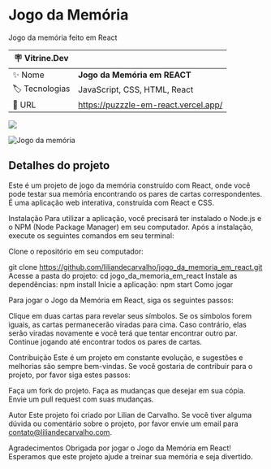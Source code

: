 # Jogo da Memória

Jogo da memória feito em React

| :placard: Vitrine.Dev |     |
| -------------  | --- |
| :sparkles: Nome        | **Jogo da Memória em REACT**
| :label: Tecnologias | JavaScript, CSS, HTML, React
| :rocket: URL         | https://puzzzle-em-react.vercel.app/


<!-- Inserir imagem com a #vitrinedev ao final do link -->
![](https://scontent.fssa7-1.fna.fbcdn.net/v/t39.30808-6/329010750_917144419481661_4086434297011300785_n.jpg?_nc_cat=111&ccb=1-7&_nc_sid=730e14&_nc_eui2=AeHOqMx0mZrBPyoKbEGRknD_79avKT-t5PDv1q8pP63k8PMvy43xmwXNcI6QWQti9b4TwChBmBqLqb9sAqdJEIhQ&_nc_ohc=UNkbEsPE3QsAX-rvT0t&_nc_ht=scontent.fssa7-1.fna&oh=00_AfAhtbRdtU9jBYvwft5pL4M_RRVJEUEBmaaN_RZlAh_oag&oe=63E560FB#vitrinedev)

![Jogo da memória](https://scontent.fssa7-1.fna.fbcdn.net/v/t39.30808-6/329010750_917144419481661_4086434297011300785_n.jpg?_nc_cat=111&ccb=1-7&_nc_sid=730e14&_nc_eui2=AeHOqMx0mZrBPyoKbEGRknD_79avKT-t5PDv1q8pP63k8PMvy43xmwXNcI6QWQti9b4TwChBmBqLqb9sAqdJEIhQ&_nc_ohc=AKRp7UXE76gAX9WzX-v&_nc_ht=scontent.fssa7-1.fna&oh=00_AfD5SwNsCswuHh60GaT6AwyBZteNaaEenCVZu--zyIjh_w&oe=6406FF3B)

## Detalhes do projeto

Este é um projeto de jogo da memória construído com React, onde você pode testar sua memória encontrando os pares de cartas correspondentes. É uma aplicação web interativa, construída com React e CSS.

Instalação
Para utilizar a aplicação, você precisará ter instalado o Node.js e o NPM (Node Package Manager) em seu computador. Após a instalação, execute os seguintes comandos em seu terminal:

Clone o repositório em seu computador:

git clone https://github.com/liliandecarvalho/jogo_da_memoria_em_react.git
Acesse a pasta do projeto:
cd jogo_da_memoria_em_react
Instale as dependências:
npm install
Inicie a aplicação:
npm start
Como jogar

Para jogar o Jogo da Memória em React, siga os seguintes passos:

Clique em duas cartas para revelar seus símbolos.
Se os símbolos forem iguais, as cartas permanecerão viradas para cima. Caso contrário, elas serão viradas novamente e você terá que tentar encontrar outro par.
Continue jogando até encontrar todos os pares de cartas.

Contribuição
Este é um projeto em constante evolução, e sugestões e melhorias são sempre bem-vindas. Se você gostaria de contribuir para o projeto, por favor siga estes passos:

Faça um fork do projeto.
Faça as mudanças que desejar em sua cópia.
Envie um pull request com suas mudanças.

Autor
Este projeto foi criado por Lilian de Carvalho. Se você tiver alguma dúvida ou comentário sobre o projeto, por favor envie um email para contato@liliandecarvalho.com.

Agradecimentos
Obrigada por jogar o Jogo da Memória em React! Esperamos que este projeto ajude a treinar sua memória e seja divertido.
